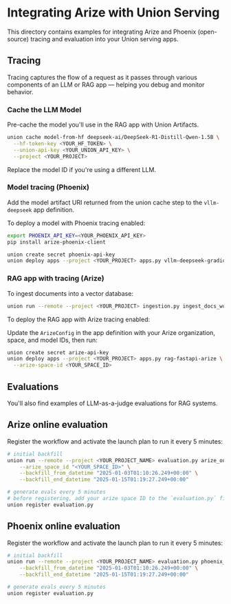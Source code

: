 # Integrating Arize with Union Serving

This directory contains examples for integrating Arize and Phoenix (open-source) tracing and evaluation into your Union serving apps.

## Tracing

Tracing captures the flow of a request as it passes through various components of an LLM or RAG app — helping you debug and monitor behavior.

### Cache the LLM Model

Pre-cache the model you'll use in the RAG app with Union Artifacts.

```bash
union cache model-from-hf deepseek-ai/DeepSeek-R1-Distill-Qwen-1.5B \
  --hf-token-key <YOUR_HF_TOKEN> \
  --union-api-key <YOUR_UNION_API_KEY> \
  --project <YOUR_PROJECT>
```

Replace the model ID if you're using a different LLM.

### Model tracing (Phoenix)

Add the model artifact URI returned from the union cache step to the `vllm-deepseek` app definition.

To deploy a model with Phoenix tracing enabled:

```bash
export PHOENIX_API_KEY=<YOUR_PHOENIX_API_KEY>
pip install arize-phoenix-client

union create secret phoenix-api-key
union deploy apps --project <YOUR_PROJECT> apps.py vllm-deepseek-gradio-phoenix
```

### RAG app with tracing (Arize)

To ingest documents into a vector database:

```bash
union run --remote --project <YOUR_PROJECT> ingestion.py ingest_docs_workflow --file_path <YOUR_FILE>
```

To deploy the RAG app with Arize tracing enabled:

Update the `ArizeConfig` in the app definition with your Arize organization, space, and model IDs, then run:

```bash
union create secret arize-api-key
union deploy apps --project <YOUR_PROJECT> apps.py rag-fastapi-arize \
  --arize-space-id <YOUR_SPACE_ID>
```

## Evaluations

You'll also find examples of LLM-as-a-judge evaluations for RAG systems.

## Arize online evaluation

Register the workflow and activate the launch plan to run it every 5 minutes:

```bash
# initial backfill
union run --remote --project <YOUR_PROJECT_NAME> evaluation.py arize_online_evaluation \
    --arize_space_id "<YOUR_SPACE_ID>" \
    --backfill_from_datetime "2025-01-03T01:10:26.249+00:00" \
    --backfill_end_datetime "2025-01-15T01:19:27.249+00:00"

# generate evals every 5 minutes
# before registering, add your arize space ID to the `evaluation.py` file
union register evaluation.py
```

## Phoenix online evaluation

Register the workflow and activate the launch plan to run it every 5 minutes:

```bash
# initial backfill
union run --remote --project <YOUR_PROJECT_NAME> evaluation.py phoenix_online_evaluation \
    --backfill_from_datetime "2025-01-03T01:10:26.249+00:00" \
    --backfill_end_datetime "2025-01-15T01:19:27.249+00:00"

# generate evals every 5 minutes
union register evaluation.py
```
